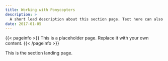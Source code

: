 ```yaml
---
title: Working with Ponycopters
description: >
  A short lead description about this section page. Text here can also be **bold** or _italic_ and can even be split over multiple paragraphs.
date: 2017-01-05
---
```


{{< pageinfo >}}
This is a placeholder page. Replace it with your own content.
{{< /pageinfo >}}

This is the section landing page.
